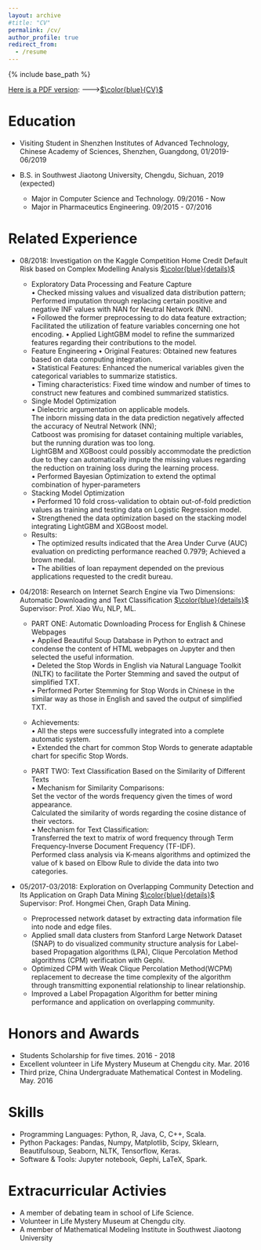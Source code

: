 ```yaml
---
layout: archive
#title: "CV"
permalink: /cv/
author_profile: true
redirect_from:
  - /resume
---
```


{% include base_path %}

<u>Here is a PDF version</u>: --->[$\color{blue}{CV}$](https://olivia-shi.github.io/files/Olivia_CV.pdf)    
    
Education
======
* Visiting Student in Shenzhen Institutes of Advanced Technology, Chinese Academy of Sciences, Shenzhen, Guangdong, 01/2019-06/2019     

* B.S. in Southwest Jiaotong University, Chengdu, Sichuan, 2019 (expected)
  * Major in Computer Science and Technology. 09/2016 - Now
  * Major in Pharmaceutics Engineering. 09/2015 - 07/2016

Related Experience
======
* 08/2018: Investigation on the Kaggle Competition Home Credit Default Risk based on Complex Modelling Analysis [$\color{blue}{details}$](https://olivia-shi.github.io/posts/2013/08/blog-post-2/)    
  * Exploratory Data Processing and Feature Capture    
    •	Checked missing values and visualized data distribution pattern; Performed imputation through replacing certain positive and negative INF values with NAN for Neutral Network (NN).    
    •	Followed the former preprocessing to do data feature extraction; Facilitated the utilization of feature variables concerning one hot encoding.
    •	Applied LightGBM model to refine the summarized features regarding their contributions to the model.    
  * Feature Engineering
    •	Original Features: Obtained new features based on data computing integration.    
    •	Statistical Features: Enhanced the numerical variables given the categorical variables to summarize statistics.    
    •	Timing characteristics: Fixed time window and number of times to construct new features and combined summarized statistics.    
  * Single Model Optimization    
    •	Dielectric argumentation on applicable models.    
      The inborn missing data in the data prediction negatively affected the accuracy of Neutral Network (NN);    
      Catboost was promising for dataset containing multiple variables, but the running duration was too long.    
      LightGBM and XGBoost could possibly accommodate the prediction due to they can automatically impute the missing values regarding the reduction on training loss during the learning process.    
    •	Performed Bayesian Optimization to extend the optimal combination of hyper-parameters
  * Stacking Model Optimization    
    •	Performed 10 fold cross-validation to obtain out-of-fold prediction values as training and testing data on Logistic Regression model.    
    •	Strengthened the data optimization based on the stacking model integrating LightGBM and XGBoost model.
  * Results:    
    •	The optimized results indicated that the Area Under Curve (AUC) evaluation on predicting performance reached 0.7979; Achieved a brown medal.     
    •	The abilities of loan repayment depended on the previous applications requested to the credit bureau. 


* 04/2018: Research on Internet Search Engine via Two Dimensions: Automatic Downloading and Text Classification [$\color{blue}{details}$](https://olivia-shi.github.io/posts/2012/08/blog-post-1/)       
  Supervisor: Prof. Xiao Wu, NLP, ML.
  * PART ONE: Automatic Downloading Process for English & Chinese Webpages     
    •	Applied Beautiful Soup Database in Python to extract and condense the content of HTML webpages on Jupyter and then selected the useful information.    
    •	Deleted the Stop Words in English via Natural Language Toolkit (NLTK) to facilitate the Porter Stemming and saved the output of simplified TXT.    
    •	Performed Porter Stemming for Stop Words in Chinese in the similar way as those in English and saved the output of simplified TXT.    
  * Achievements:    
    •	All the steps were successfully integrated into a complete automatic system.    
    •	Extended the chart for common Stop Words to generate adaptable chart for specific Stop Words. 

  * PART TWO: Text Classification Based on the Similarity of Different Texts       
    •	Mechanism for Similarity Comparisons:    
      Set the vector of the words frequency given the times of word appearance.    
      Calculated the similarity of words regarding the cosine distance of their vectors.    
    •	Mechanism for Text Classification:     
      Transferred the text to matrix of word frequency through Term Frequency-Inverse Document Frequency (TF-IDF).    
      Performed class analysis via K-means algorithms and optimized the value of k based on Elbow Rule to divide the data into two categories.    

* 05/2017-03/2018: Exploration on Overlapping Community Detection and Its Application on Graph Data Mining [$\color{blue}{details}$](https://olivia-shi.github.io/posts/2014/08/blog-post-3/)       
  Supervisor: Prof. Hongmei Chen, Graph Data Mining.
  * Preprocessed network dataset by extracting data information file into node and edge files.
  * Applied small data clusters from Stanford Large Network Dataset (SNAP) to do visualized community structure analysis for Label-based Propagation algorithms (LPA), Clique Percolation Method algorithms (CPM) verification with Gephi.
  * Optimized CPM with Weak Clique Percolation Method(WCPM) replacement to decrease the time complexity of the algorithm through transmitting exponential relationship to linear relationship.
  * Improved a Label Propagation Algorithm for better mining performance and application on overlapping community.

  
Honors and Awards
=========
* Students Scholarship for five times.    2016 - 2018
* Excellent volunteer in Life Mystery Museum at Chengdu city.     Mar. 2016
* Third prize, China Undergraduate Mathematical Contest in Modeling.     May. 2016

Skills
======
* Programming Languages: Python, R, Java, C, C++, Scala.
* Python Packages: Pandas, Numpy, Matplotlib, Scipy, Sklearn, Beautifulsoup, Seaborn, NLTK, Tensorflow, Keras.
* Software & Tools: Jupyter notebook, Gephi, LaTeX, Spark.
  
Extracurricular Activies
======
* A member of debating team in school of Life Science.
* Volunteer in Life Mystery Museum at Chengdu city.
* A member of Mathematical Modeling Institute in Southwest Jiaotong University

